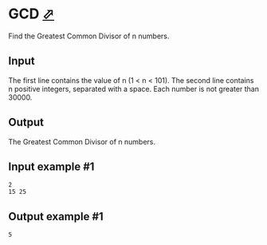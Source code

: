 # GCD [⬀](https://www.e-olymp.com/en/contests/9493/problems/83159)

Find the Greatest Common Divisor of n numbers.

## Input

The first line contains the value of n (1 < n < 101). The second line contains n positive integers, separated with a space. Each number is not greater than 30000.

## Output

The Greatest Common Divisor of n numbers.

## Input example #1

```
2
15 25
```

## Output example #1

```
5
```
